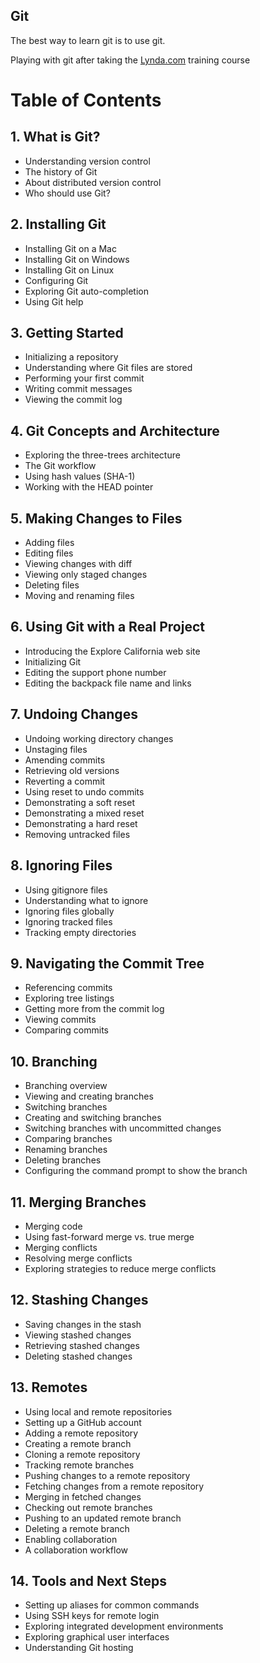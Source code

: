 ## Git

The best way to learn git is to use git.

Playing with git after taking the [Lynda.com](http://www.lynda.com/Git-tutorials/Git-Essential-Training/100222-2.html?srchtrk=index%3A1%0Alinktypeid%3A2%0Aq%3Agit%0Apage%3A1%0As%3Arelevance%0Asa%3Atrue%0Aproducttypeid%3A2) training course

# Table of Contents

## 1. What is Git?
- Understanding version control
- The history of Git
- About distributed version control
- Who should use Git?

## 2. Installing Git
- Installing Git on a Mac
- Installing Git on Windows
- Installing Git on Linux
- Configuring Git
- Exploring Git auto-completion
- Using Git help

## 3. Getting Started
- Initializing a repository
- Understanding where Git files are stored
- Performing your first commit
- Writing commit messages
- Viewing the commit log

## 4. Git Concepts and Architecture
- Exploring the three-trees architecture
- The Git workflow
- Using hash values (SHA-1)
- Working with the HEAD pointer

## 5. Making Changes to Files
- Adding files
- Editing files
- Viewing changes with diff
- Viewing only staged changes
- Deleting files
- Moving and renaming files

## 6. Using Git with a Real Project
- Introducing the Explore California web site
- Initializing Git
- Editing the support phone number
- Editing the backpack file name and links

## 7. Undoing Changes
- Undoing working directory changes
- Unstaging files
- Amending commits
- Retrieving old versions
- Reverting a commit
- Using reset to undo commits
- Demonstrating a soft reset
- Demonstrating a mixed reset
- Demonstrating a hard reset
- Removing untracked files

## 8. Ignoring Files
- Using gitignore files
- Understanding what to ignore
- Ignoring files globally
- Ignoring tracked files
- Tracking empty directories

##  9. Navigating the Commit Tree
- Referencing commits
- Exploring tree listings
- Getting more from the commit log
- Viewing commits
- Comparing commits

##  10. Branching
- Branching overview
- Viewing and creating branches
- Switching branches
- Creating and switching branches
- Switching branches with uncommitted changes
- Comparing branches
- Renaming branches
- Deleting branches
- Configuring the command prompt to show the branch

##  11. Merging Branches
- Merging code
- Using fast-forward merge vs. true merge
- Merging conflicts
- Resolving merge conflicts
- Exploring strategies to reduce merge conflicts

## 12. Stashing Changes
- Saving changes in the stash
- Viewing stashed changes
- Retrieving stashed changes
- Deleting stashed changes

## 13. Remotes
- Using local and remote repositories
- Setting up a GitHub account
- Adding a remote repository
- Creating a remote branch
- Cloning a remote repository
- Tracking remote branches
- Pushing changes to a remote repository
- Fetching changes from a remote repository
- Merging in fetched changes
- Checking out remote branches
- Pushing to an updated remote branch
- Deleting a remote branch
- Enabling collaboration
- A collaboration workflow

## 14. Tools and Next Steps
- Setting up aliases for common commands
- Using SSH keys for remote login
- Exploring integrated development environments
- Exploring graphical user interfaces
- Understanding Git hosting
